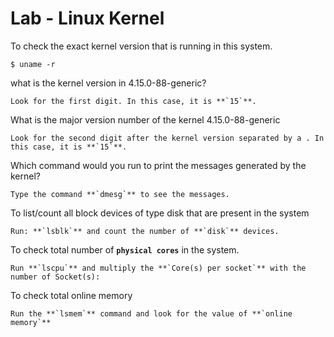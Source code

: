 # Lab - Linux Kernel

To check the exact kernel version that is running in this system. 
```
$ uname -r
```

what is the kernel version in 4.15.0-88-generic?
```
Look for the first digit. In this case, it is **`15`**.
```

What is the major version number of the kernel 4.15.0-88-generic
```
Look for the second digit after the kernel version separated by a . In this case, it is **`15`**.
```

Which command would you run to print the messages generated by the kernel?
```
Type the command **`dmesg`** to see the messages.
```

To list/count all block devices of type disk that are present in the system
```
Run: **`lsblk`** and count the number of **`disk`** devices.
```

To check total number of **`physical cores`** in the system.
```
Run **`lscpu`** and multiply the **`Core(s) per socket`** with the number of Socket(s):
```

To check total online memory
```
Run the **`lsmem`** command and look for the value of **`online memory`**
```





